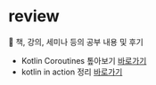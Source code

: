 # review
🧨 책, 강의, 세미나 등의 공부 내용 및 후기

- Kotlin Coroutines 톺아보기 [바로가기](https://github.com/piaochung/review/blob/main/Kotlin%20Coroutines%20%ED%86%BA%EC%95%84%EB%B3%B4%EA%B8%B0/%EC%BD%94%EB%93%9C%20%EC%A0%95%EB%A6%AC.md)
- kotlin in action 정리 [바로가기](https://github.com/piaochung/review/tree/main/%EC%BD%94%ED%8B%80%EB%A6%B0%20%EC%9D%B8%20%EC%95%A1%EC%85%98)
